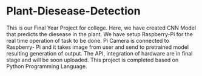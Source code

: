 # Plant-Diesease-Detection
This is our Final Year Project for college.
Here, we have created CNN Model that predicts the diesease in the plant.
We have setup Raspberry-Pi for the real time operation of task to be done.
Pi Camera is connected to Raspberry- Pi and it takes image from user and send to pretrained model resulting generation of output.
The API, integration of hardware are in final stage and will be soon uploaded.
This project is completed based on Python Programming Language.
